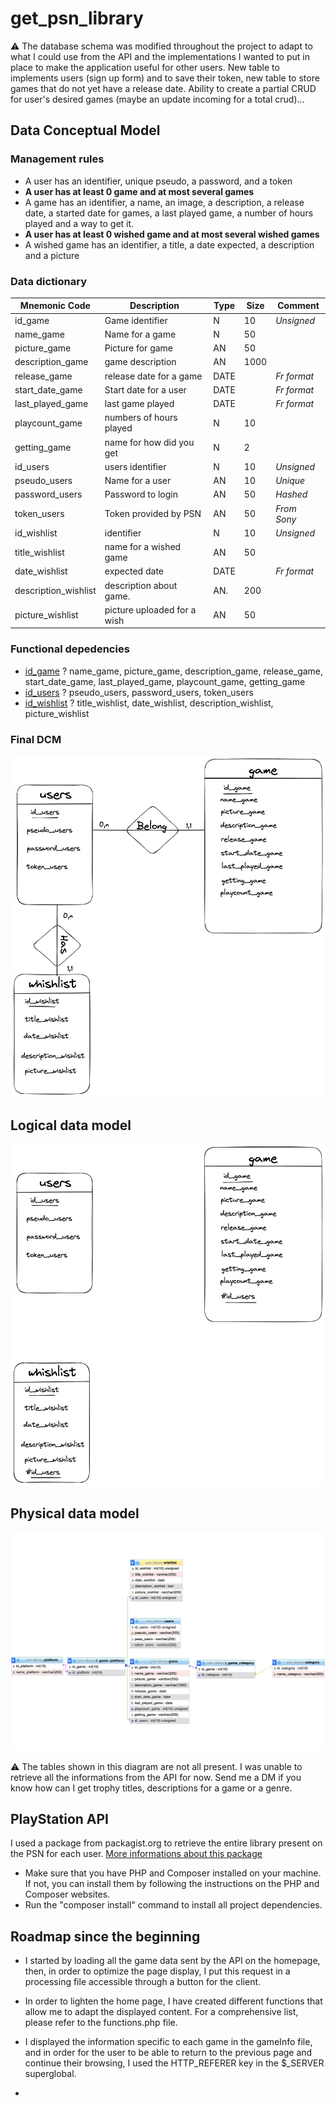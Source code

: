 # get_psn_library

:warning: The database schema was modified throughout the project to adapt to what I could use from the API and the implementations I wanted to put in place to make the application useful for other users. New table to implements users (sign up form) and to save their token, new table to store games that do not yet have a release date. Ability to create a  partial CRUD for user's desired games (maybe an update incoming for a total crud)...





## Data Conceptual Model
### Management rules
* A user has an identifier, unique pseudo, a password, and a token
* **A user has at least 0 game and at most several games**
* A game has an identifier, a name, an image, a description, a release date, a started date for games, a last played game, a number of hours played and a way to get it.
* **A user has at least 0 wished game and at most several wished games**
* A wished game has an identifier, a title, a date expected, a description and a picture

### Data dictionary

| **Mnemonic Code**  | **Description**           | **Type** | **Size**   | **Comment**   |
|--------------------|---------------------------|----------|------------|---------------|
| id_game            | Game identifier           | N        | 10         | *Unsigned*    |
| name_game          | Name for a game           | N        | 50         |               |
| picture_game       | Picture for game          | AN       | 50         |               |
| description_game   | game description          | AN       | 1000       |               |
| release_game       | release date for a game   | DATE     |            | *Fr format*   |
| start_date_game    | Start date for a user     | DATE     |            | *Fr format*   |
| last_played_game   | last game played          | DATE     |            | *Fr format*   |
| playcount_game     | numbers of hours played   | N        | 10         |               |
| getting_game       | name for how did you get  | N        | 2          |               |
| id_users           | users identifier          | N        | 10         | *Unsigned*    | 
| pseudo_users       | Name for a user           | AN       | 10         | *Unique*      |
| password_users     | Password to login         | AN       | 50         | *Hashed*      |
| token_users        | Token provided by PSN     | AN       | 50         | *From Sony*   |
| id_wishlist        | identifier                | N        | 10         | *Unsigned*    |
| title_wishlist     | name for a wished game    | AN       | 50         |               |
| date_wishlist      | expected date             | DATE     |            | *Fr format*   |
| description_wishlist| description about game.  | AN.      | 200        |               |
| picture_wishlist   | picture uploaded for a wish| AN      | 50         |               |




### Functional depedencies

* <ins>id_game</ins> ? name_game, picture_game, description_game, release_game, start_date_game, last_played_game, playcount_game, getting_game
* <ins>id_users</ins> ? pseudo_users, password_users, token_users
* <ins>id_wishlist</ins> ? title_wishlist, date_wishlist, description_wishlist, picture_wishlist

### Final DCM

![DCM_draw](assets/img/dcm_v2.png)


## Logical data model


![LMD_draw](assets/img/ldm_v2.png)

## Physical data model

![LMD_draw](assets/img/pdm_v2.png)

:warning: The tables shown in this diagram are not all present. I was unable to retrieve all the informations from the API for now.
Send me a DM if you know how can I get trophy titles, descriptions for a game or a genre.



## PlayStation API

I used a package from packagist.org to retrieve the entire library present on the PSN for each user.
[More informations about this package](https://packagist.org/packages/tustin/psn-php)

- Make sure that you have PHP and Composer installed on your machine. If not, you can install them by following the instructions on the PHP and Composer websites.
- Run the "composer install" command to install all project dependencies.

## Roadmap since the beginning

- I started by loading all the game data sent by the API on the homepage, then, in order to optimize the page display, I put this request in a processing file accessible through a button for the client.

- In order to lighten the home page, I have created different functions that allow me to adapt the displayed content. For a comprehensive list, please refer to the functions.php file.

- I displayed the information specific to each game in the gameInfo file, and in order for the user to be able to return to the previous page and continue their browsing, I used the HTTP_REFERER key in the $_SERVER superglobal.

-
